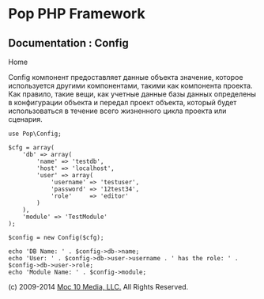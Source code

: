 Pop PHP Framework
=================

Documentation : Config
----------------------

Home

Config компонент предоставляет данные объекта значение, которое
используется другими компонентами, такими как компонента проекта. Как
правило, такие вещи, как учетные данные базы данных определены в
конфигурации объекта и передал проект объекта, который будет
использоваться в течение всего жизненного цикла проекта или сценария.

    use Pop\Config;

    $cfg = array(
        'db' => array(
            'name' => 'testdb',
            'host' => 'localhost',
            'user' => array(
                'username' => 'testuser',
                'password' => '12test34',
                'role'     => 'editor'
            )
        ),
        'module' => 'TestModule'
    );

    $config = new Config($cfg);

    echo 'DB Name: ' . $config->db->name;
    echo 'User: ' . $config->db->user->username . ' has the role: ' . $config->db->user->role;
    echo 'Module Name: ' . $config->module;

\(c) 2009-2014 [Moc 10 Media, LLC.](http://www.moc10media.com) All
Rights Reserved.
